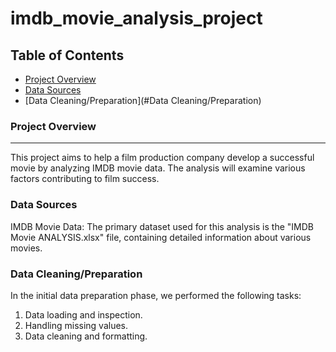 # imdb_movie_analysis_project

## Table of Contents

- [Project Overview](#project-overview)
- [Data Sources](#data-sources)
- [Data Cleaning/Preparation](#Data Cleaning/Preparation)

### Project Overview
---
This project aims to help a film production company develop a successful movie by analyzing IMDB movie data. The analysis will examine various factors contributing to film success.


### Data Sources

IMDB Movie Data: The primary dataset used for this analysis is the "IMDB Movie ANALYSIS.xlsx" file, containing detailed information about various movies. 


### Data Cleaning/Preparation

In the initial data preparation phase, we performed the following tasks:
1. Data loading and inspection.
2. Handling missing values.
3. Data cleaning and formatting.
